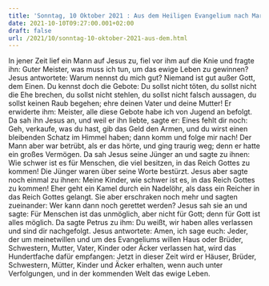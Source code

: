 ```yaml
---
title: 'Sonntag, 10 Oktober 2021 : Aus dem Heiligen Evangelium nach Markus - Mk 10,17-30.'
date: 2021-10-10T09:27:00.001+02:00
draft: false
url: /2021/10/sonntag-10-oktober-2021-aus-dem.html
---
```


In jener Zeit lief ein Mann auf Jesus zu, fiel vor ihm auf die Knie und fragte ihn: Guter Meister, was muss ich tun, um das ewige Leben zu gewinnen? Jesus antwortete: Warum nennst du mich gut? Niemand ist gut außer Gott, dem Einen. Du kennst doch die Gebote: Du sollst nicht töten, du sollst nicht die Ehe brechen, du sollst nicht stehlen, du sollst nicht falsch aussagen, du sollst keinen Raub begehen; ehre deinen Vater und deine Mutter! Er erwiderte ihm: Meister, alle diese Gebote habe ich von Jugend an befolgt. Da sah ihn Jesus an, und weil er ihn liebte, sagte er: Eines fehlt dir noch: Geh, verkaufe, was du hast, gib das Geld den Armen, und du wirst einen bleibenden Schatz im Himmel haben; dann komm und folge mir nach! Der Mann aber war betrübt, als er das hörte, und ging traurig weg; denn er hatte ein großes Vermögen. Da sah Jesus seine Jünger an und sagte zu ihnen: Wie schwer ist es für Menschen, die viel besitzen, in das Reich Gottes zu kommen! Die Jünger waren über seine Worte bestürzt. Jesus aber sagte noch einmal zu ihnen: Meine Kinder, wie schwer ist es, in das Reich Gottes zu kommen! Eher geht ein Kamel durch ein Nadelöhr, als dass ein Reicher in das Reich Gottes gelangt. Sie aber erschraken noch mehr und sagten zueinander: Wer kann dann noch gerettet werden? Jesus sah sie an und sagte: Für Menschen ist das unmöglich, aber nicht für Gott; denn für Gott ist alles möglich. Da sagte Petrus zu ihm: Du weißt, wir haben alles verlassen und sind dir nachgefolgt. Jesus antwortete: Amen, ich sage euch: Jeder, der um meinetwillen und um des Evangeliums willen Haus oder Brüder, Schwestern, Mutter, Vater, Kinder oder Äcker verlassen hat, wird das Hundertfache dafür empfangen: Jetzt in dieser Zeit wird er Häuser, Brüder, Schwestern, Mütter, Kinder und Äcker erhalten, wenn auch unter Verfolgungen, und in der kommenden Welt das ewige Leben.